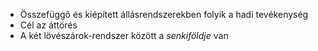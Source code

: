 - Összefüggő és kiépített állásrendszerekben folyik a hadi tevékenység
- Cél az áttörés
- A két lövészárok-rendszer között a *senkiföldje* van